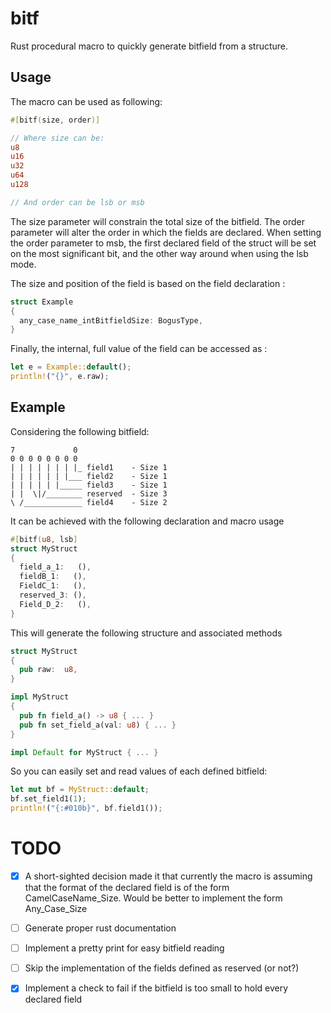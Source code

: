 # bitf
Rust procedural macro to quickly generate bitfield from a structure.

## Usage
The macro can be used as following:
```rust
#[bitf(size, order)]

// Where size can be:
u8
u16
u32
u64
u128

// And order can be lsb or msb
```
The size parameter will constrain the total size of the bitfield.
The order parameter will alter the order in which the fields are declared.
When setting the order parameter to msb, the first declared field of the struct will be set on the most significant bit, and the other way around when using the lsb mode.

The size and position of the field is based on the field declaration :
``` rust
struct Example
{
  any_case_name_intBitfieldSize: BogusType,
}
```

Finally, the internal, full value of the field can be accessed as :
``` rust
let e = Example::default();
println!("{}", e.raw);

```


## Example

Considering the following bitfield:

```
7             0
0 0 0 0 0 0 0 0
| | | | | | | |_ field1    - Size 1
| | | | | | |___ field2    - Size 1
| | | | | |_____ field3    - Size 1
| |  \|/________ reserved  - Size 3
\ /_____________ field4    - Size 2

```     
It can be achieved with the following declaration and macro usage

```rust
#[bitf(u8, lsb]
struct MyStruct
{
  field_a_1:   (),
  fieldB_1:   (),
  FieldC_1:   (),
  reserved_3: (),
  Field_D_2:   (),
}
```

This will generate the following structure and associated methods

```rust
struct MyStruct
{
  pub raw:  u8,
}

impl MyStruct
{
  pub fn field_a() -> u8 { ... }
  pub fn set_field_a(val: u8) { ... }
}

impl Default for MyStruct { ... }
```

So you can easily set and read values of each defined bitfield:

```rust
let mut bf = MyStruct::default;
bf.set_field1(1);
println!("{:#010b}", bf.field1());
```

# TODO
- [x] A short-sighted decision made it that currently the macro is assuming that the format of the declared field is of the form CamelCaseName_Size. Would be better to implement the form Any_Case_Size
- [ ] Generate proper rust documentation
- [ ] Implement a pretty print for easy bitfield reading
- [ ] Skip the implementation of the fields defined as reserved (or not?)
- [x] Implement a check to fail if the bitfield is too small to hold every declared field


